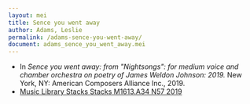 ```yaml
---
layout: mei
title: Sence you went away
author: Adams, Leslie
permalink: /adams-sence-you-went-away/
document: adams_sence_you_went_away.mei
---
```


- In *Sence you went away: from "Nightsongs": for medium voice and chamber orchestra on poetry of James Weldon Johnson: 2019.* New York, NY: American Composers Alliance Inc., 2019.
- <a href="https://tufts.primo.exlibrisgroup.com/permalink/01TUN_INST/1kc9gia/alma991018166648303851" target="_blank">Music Library Stacks Stacks M1613.A34 N57 2019</a>
